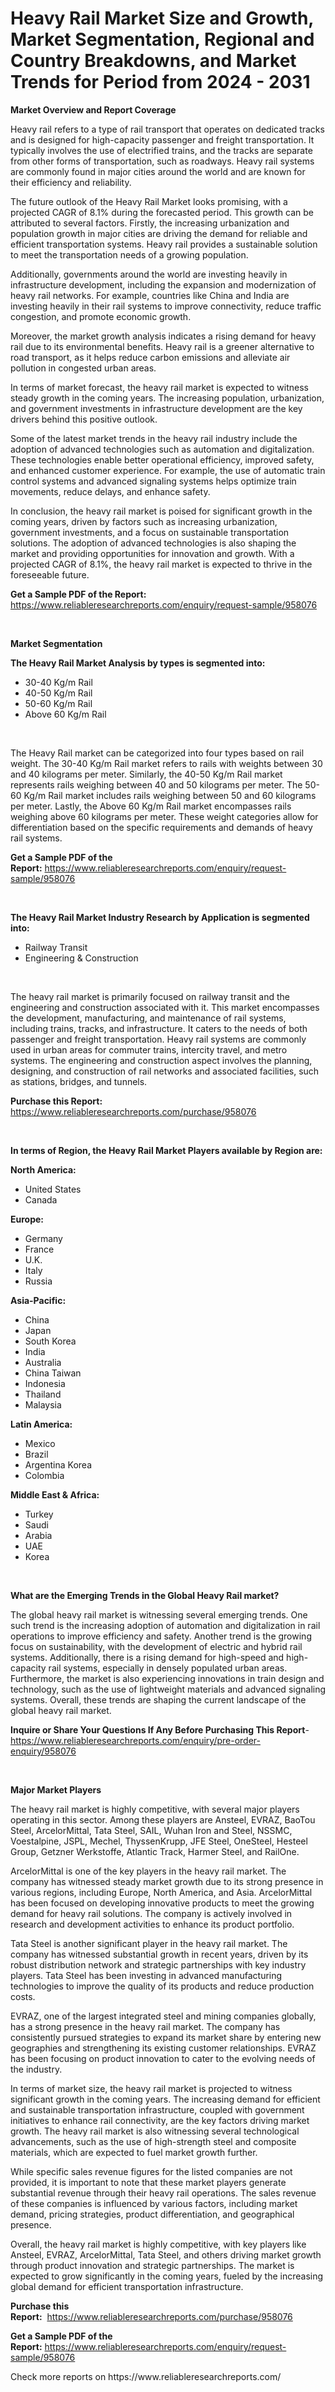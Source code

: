 <p><h1>Heavy Rail Market Size and Growth, Market Segmentation, Regional and Country Breakdowns, and Market Trends for Period from 2024 -  2031</h1></p><p><strong>Market Overview and Report Coverage</strong></p>
<p><p>Heavy rail refers to a type of rail transport that operates on dedicated tracks and is designed for high-capacity passenger and freight transportation. It typically involves the use of electrified trains, and the tracks are separate from other forms of transportation, such as roadways. Heavy rail systems are commonly found in major cities around the world and are known for their efficiency and reliability.</p><p>The future outlook of the Heavy Rail Market looks promising, with a projected CAGR of 8.1% during the forecasted period. This growth can be attributed to several factors. Firstly, the increasing urbanization and population growth in major cities are driving the demand for reliable and efficient transportation systems. Heavy rail provides a sustainable solution to meet the transportation needs of a growing population.</p><p>Additionally, governments around the world are investing heavily in infrastructure development, including the expansion and modernization of heavy rail networks. For example, countries like China and India are investing heavily in their rail systems to improve connectivity, reduce traffic congestion, and promote economic growth.</p><p>Moreover, the market growth analysis indicates a rising demand for heavy rail due to its environmental benefits. Heavy rail is a greener alternative to road transport, as it helps reduce carbon emissions and alleviate air pollution in congested urban areas.</p><p>In terms of market forecast, the heavy rail market is expected to witness steady growth in the coming years. The increasing population, urbanization, and government investments in infrastructure development are the key drivers behind this positive outlook.</p><p>Some of the latest market trends in the heavy rail industry include the adoption of advanced technologies such as automation and digitalization. These technologies enable better operational efficiency, improved safety, and enhanced customer experience. For example, the use of automatic train control systems and advanced signaling systems helps optimize train movements, reduce delays, and enhance safety.</p><p>In conclusion, the heavy rail market is poised for significant growth in the coming years, driven by factors such as increasing urbanization, government investments, and a focus on sustainable transportation solutions. The adoption of advanced technologies is also shaping the market and providing opportunities for innovation and growth. With a projected CAGR of 8.1%, the heavy rail market is expected to thrive in the foreseeable future.</p></p>
<p><strong>Get a Sample PDF of the Report:</strong> <a href="https://www.reliableresearchreports.com/enquiry/request-sample/958076">https://www.reliableresearchreports.com/enquiry/request-sample/958076</a></p>
<p>&nbsp;</p>
<p><strong>Market Segmentation</strong></p>
<p><strong>The Heavy Rail Market Analysis by types is segmented into:</strong></p>
<p><ul><li>30-40 Kg/m Rail</li><li>40-50 Kg/m Rail</li><li>50-60 Kg/m Rail</li><li>Above 60 Kg/m Rail</li></ul></p>
<p>&nbsp;</p>
<p><p>The Heavy Rail market can be categorized into four types based on rail weight. The 30-40 Kg/m Rail market refers to rails with weights between 30 and 40 kilograms per meter. Similarly, the 40-50 Kg/m Rail market represents rails weighing between 40 and 50 kilograms per meter. The 50-60 Kg/m Rail market includes rails weighing between 50 and 60 kilograms per meter. Lastly, the Above 60 Kg/m Rail market encompasses rails weighing above 60 kilograms per meter. These weight categories allow for differentiation based on the specific requirements and demands of heavy rail systems.</p></p>
<p><strong>Get a Sample PDF of the Report:</strong>&nbsp;<a href="https://www.reliableresearchreports.com/enquiry/request-sample/958076">https://www.reliableresearchreports.com/enquiry/request-sample/958076</a></p>
<p>&nbsp;</p>
<p><strong>The Heavy Rail Market Industry Research by Application is segmented into:</strong></p>
<p><ul><li>Railway Transit</li><li>Engineering & Construction</li></ul></p>
<p>&nbsp;</p>
<p><p>The heavy rail market is primarily focused on railway transit and the engineering and construction associated with it. This market encompasses the development, manufacturing, and maintenance of rail systems, including trains, tracks, and infrastructure. It caters to the needs of both passenger and freight transportation. Heavy rail systems are commonly used in urban areas for commuter trains, intercity travel, and metro systems. The engineering and construction aspect involves the planning, designing, and construction of rail networks and associated facilities, such as stations, bridges, and tunnels.</p></p>
<p><strong>Purchase this Report:</strong>&nbsp; <a href="https://www.reliableresearchreports.com/purchase/958076">https://www.reliableresearchreports.com/purchase/958076</a></p>
<p>&nbsp;</p>
<p><strong>In terms of Region, the Heavy Rail Market Players available by Region are:</strong></p>
<p>
    <p> <strong> North America: </strong>
        <ul>
            <li>United States</li>
            <li>Canada</li>
        </ul>
        </p> 
    <p> <strong> Europe: </strong>
        <ul>
            <li>Germany</li>
            <li>France</li>
            <li>U.K.</li>
            <li>Italy</li>
            <li>Russia</li>
        </ul>
        </p> 
    <p> <strong> Asia-Pacific: </strong>
        <ul>
            <li>China</li>
            <li>Japan</li>
            <li>South Korea</li>
            <li>India</li>
            <li>Australia</li>
            <li>China Taiwan</li>
            <li>Indonesia</li>
            <li>Thailand</li>
            <li>Malaysia</li>
        </ul>
        </p> 
    <p> <strong> Latin America: </strong>
        <ul>
            <li>Mexico</li>
            <li>Brazil</li>
            <li>Argentina Korea</li>
            <li>Colombia</li>
        </ul>
        </p> 
    <p> <strong> Middle East & Africa: </strong>
        <ul>
            <li>Turkey</li>
            <li>Saudi</li>
            <li>Arabia</li>
            <li>UAE</li>
            <li>Korea</li>
        </ul>
    </p>
    </p>
<p>&nbsp;</p>
<p><strong>What are the Emerging Trends in the Global Heavy Rail market?</strong></p>
<p><p>The global heavy rail market is witnessing several emerging trends. One such trend is the increasing adoption of automation and digitalization in rail operations to improve efficiency and safety. Another trend is the growing focus on sustainability, with the development of electric and hybrid rail systems. Additionally, there is a rising demand for high-speed and high-capacity rail systems, especially in densely populated urban areas. Furthermore, the market is also experiencing innovations in train design and technology, such as the use of lightweight materials and advanced signaling systems. Overall, these trends are shaping the current landscape of the global heavy rail market.</p></p>
<p><strong>Inquire or Share Your Questions If Any Before Purchasing This Report</strong>- <a href="https://www.reliableresearchreports.com/enquiry/pre-order-enquiry/958076">https://www.reliableresearchreports.com/enquiry/pre-order-enquiry/958076</a></p>
<p>&nbsp;</p>
<p><strong>Major Market Players</strong></p>
<p><p>The heavy rail market is highly competitive, with several major players operating in this sector. Among these players are Ansteel, EVRAZ, BaoTou Steel, ArcelorMittal, Tata Steel, SAIL, Wuhan Iron and Steel, NSSMC, Voestalpine, JSPL, Mechel, ThyssenKrupp, JFE Steel, OneSteel, Hesteel Group, Getzner Werkstoffe, Atlantic Track, Harmer Steel, and RailOne.</p><p>ArcelorMittal is one of the key players in the heavy rail market. The company has witnessed steady market growth due to its strong presence in various regions, including Europe, North America, and Asia. ArcelorMittal has been focused on developing innovative products to meet the growing demand for heavy rail solutions. The company is actively involved in research and development activities to enhance its product portfolio.</p><p>Tata Steel is another significant player in the heavy rail market. The company has witnessed substantial growth in recent years, driven by its robust distribution network and strategic partnerships with key industry players. Tata Steel has been investing in advanced manufacturing technologies to improve the quality of its products and reduce production costs.</p><p>EVRAZ, one of the largest integrated steel and mining companies globally, has a strong presence in the heavy rail market. The company has consistently pursued strategies to expand its market share by entering new geographies and strengthening its existing customer relationships. EVRAZ has been focusing on product innovation to cater to the evolving needs of the industry.</p><p>In terms of market size, the heavy rail market is projected to witness significant growth in the coming years. The increasing demand for efficient and sustainable transportation infrastructure, coupled with government initiatives to enhance rail connectivity, are the key factors driving market growth. The heavy rail market is also witnessing several technological advancements, such as the use of high-strength steel and composite materials, which are expected to fuel market growth further.</p><p>While specific sales revenue figures for the listed companies are not provided, it is important to note that these market players generate substantial revenue through their heavy rail operations. The sales revenue of these companies is influenced by various factors, including market demand, pricing strategies, product differentiation, and geographical presence.</p><p>Overall, the heavy rail market is highly competitive, with key players like Ansteel, EVRAZ, ArcelorMittal, Tata Steel, and others driving market growth through product innovation and strategic partnerships. The market is expected to grow significantly in the coming years, fueled by the increasing global demand for efficient transportation infrastructure.</p></p>
<p><strong>Purchase this Report:</strong>&nbsp;&nbsp;<a href="https://www.reliableresearchreports.com/purchase/958076">https://www.reliableresearchreports.com/purchase/958076</a></p>
<p></p>
<p><strong>Get a Sample PDF of the Report:</strong>&nbsp;<a href="https://www.reliableresearchreports.com/enquiry/request-sample/958076">https://www.reliableresearchreports.com/enquiry/request-sample/958076</a></p>
<p>Check more reports on https://www.reliableresearchreports.com/</p>